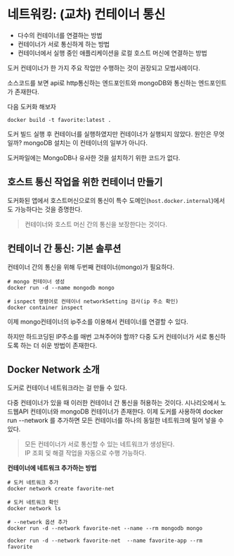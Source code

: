# 네트워킹: (교차) 컨테이너 통신

- 다수의 컨테이너를 연결하는 방법
- 컨테이너가 서로 통신하게 하는 방법
- 컨테이너에서 실행 중인 애플리케이션을 로컬 호스트 머신에 연결하는 방법

도커 컨테이너가 한 가지 주요 작업만 수행하는 것이 권장되고 모범사례이다.

소스코드를 보면 api로 http통신하는 엔드포인트와 mongoDB와 통신하는 엔드포인트가 존재한다.

다음 도커화 해보자

```
docker build -t favorite:latest .
```

도커 빌드 실행 후 컨테이너를 실행하였지만 컨테이너가 실행되지 않았다. 원인은 무엇일까? mongoDB 설치는 이 컨테이너의 일부가 아니다.

도커파일에는 MongoDB나 유사한 것을 설치하기 위한 코드가 없다.

## 호스트 통신 작업을 위한 컨테이너 만들기

도커화된 앱에서 호스트머신으로의 통신이 특수 도메인(`host.docker.internal`)에서도 가능하다는 것을 증명한다.

> 컨테이너와 호스트 머신 간의 통신을 보장한다는 것이다.

## 컨테이너 간 통신: 기본 솔루션

컨테이너 간의 통신을 위해 두번째 컨테이너(mongo)가 필요하다.

```
# mongo 컨테이너 생성
docker run -d --name mongodb mongo

# isnpect 명령어로 컨테이너 networkSetting 검사(ip 주소 확인)
docker container inspect
```

이제 mongo컨테이너의 ip주소를 이용해서 컨테이너를 연결할 수 있다.

하지만 하드코딩된 IP주소를 매번 고쳐주어야 할까?
다중 도커 컨테이너가 서로 통신하도록 하는 더 쉬운 방법이 존재한다.

## Docker Network 소개

도커로 컨테이너 네트워크라는 걸 만들 수 있다.

다중 컨테이너가 있을 때 이러한 컨테이너 간 통신을 허용하는 것이다. 시나리오에서 노드웹API 컨테이너와 mongoDB 컨테이너가 존재한다. 이제 도커를 사용하여 docker run --network 를 추가하면 모든 컨테이너를 하나의 동일한 네트워크에 밀어 넣을 수 있다.

> 모든 컨테이너가 서로 통신할 수 있는 네트워크가 생성된다.  
> IP 조회 및 해결 작업을 자동으로 수행 가능하다.

**컨테이너에 네트워크 추가하는 방법**

```
# 도커 네트워크 추가
docker network create favorite-net

# 도커 네트워크 확인
docker network ls

# --network 옵션 추가
docker run -d --network favorite-net --name --rm mongodb mongo

docker run -d --network favorite-net  --name favorite-app --rm favorite
```
